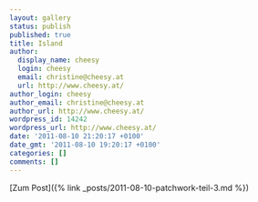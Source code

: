 ```yaml
---
layout: gallery
status: publish
published: true
title: Island
author:
  display_name: cheesy
  login: cheesy
  email: christine@cheesy.at
  url: http://www.cheesy.at/
author_login: cheesy
author_email: christine@cheesy.at
author_url: http://www.cheesy.at/
wordpress_id: 14242
wordpress_url: http://www.cheesy.at/
date: '2011-08-10 21:20:17 +0100'
date_gmt: '2011-08-10 19:20:17 +0100'
categories: []
comments: []
---
```


[Zum Post]({% link _posts/2011-08-10-patchwork-teil-3.md %})
<!--:-->
